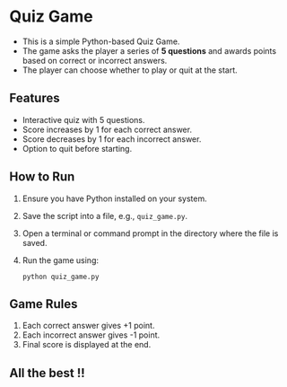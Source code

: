 # Quiz Game
* This is a simple Python-based Quiz Game.
* The game asks the player a series of **5 questions** and awards points based on correct or incorrect answers.
* The player can choose whether to play or quit at the start.

  
## Features
- Interactive quiz with 5 questions.
- Score increases by 1 for each correct answer.
- Score decreases by 1 for each incorrect answer.
- Option to quit before starting.

  
## How to Run
1. Ensure you have Python installed on your system.
2. Save the script into a file, e.g., `quiz_game.py`.
3. Open a terminal or command prompt in the directory where the file is saved.
4. Run the game using:

   ```
   python quiz_game.py
   ```

   
## Game Rules
1. Each correct answer gives +1 point.
2. Each incorrect answer gives -1 point.
3. Final score is displayed at the end.

## All the best !!
